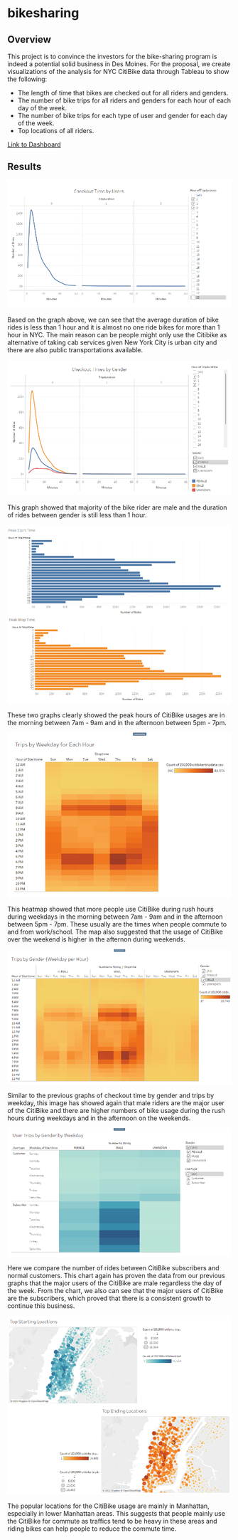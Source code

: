 # bikesharing

## Overview
This project is to convince the investors for the bike-sharing program is indeed a potential solid business in Des Moines. For the proposal, we create visualizations of the analysis for NYC CitiBike data through Tableau to show the following: 

- The length of time that bikes are checked out for all riders and genders.
- The number of bike trips for all riders and genders for each hour of each day of the week.
- The number of bike trips for each type of user and gender for each day of the week.
- Top locations of all riders.

[Link to Dashboard](https://public.tableau.com/views/BikesharingChallenge_16490499541810/BikesharingChallenge?:language=en-US&publish=yes&:display_count=n&:origin=viz_share_link)

## Results
![Checkout_Time_by_Users]( https://github.com/Krystal313/bikesharing/blob/33a92d219067fa933cd31aca59816d7efb46c014/Resources/Checkout%20Time%20by%20Users.png)

Based on the graph above, we can see that the average duration of bike rides is less than 1 hour and it is almost no one ride bikes for more than 1 hour in NYC. The main reason can be people might only use the Citibike as alternative of taking cab services given New York City is urban city and there are also public transportations available.

![Checkout_Time_by_Gender]( https://github.com/Krystal313/bikesharing/blob/33a92d219067fa933cd31aca59816d7efb46c014/Resources/Checkout%20Time%20by%20Gender.png)

This graph showed that majority of the bike rider are male and the duration of rides between gender is still less than 1 hour.

![Peak_Hours]( https://github.com/Krystal313/bikesharing/blob/33a92d219067fa933cd31aca59816d7efb46c014/Resources/Peak%20Hours.png)

These two graphs clearly showed the peak hours of CitiBike usages are in the morning between 7am - 9am and in the afternoon between 5pm - 7pm.

![Trips_by_Weekday_for_Each_Hours]( https://github.com/Krystal313/bikesharing/blob/33a92d219067fa933cd31aca59816d7efb46c014/Resources/Trips%20by%20Weekday%20for%20Each%20Hours.png)

This heatmap showed that more people use CitiBike during rush hours during weekdays in the morning between 7am - 9am and in the afternoon between 5pm - 7pm. These usually are the times when people commute to and from work/school. The map also suggested that the usage of CitiBike over the weekend is higher in the afternon during weekends.

![Trips_by_Gender]( https://github.com/Krystal313/bikesharing/blob/33a92d219067fa933cd31aca59816d7efb46c014/Resources/Trips%20by%20Gender.png)

Similar to the previous graphs of checkout time by gender and trips by weekday, this image has showed again that male riders are the major user of the CitiBike and there are higher numbers of bike usage during the rush hours during weekdays and in the afternoon on the weekends.

![User_Trips_by_Gender]( https://github.com/Krystal313/bikesharing/blob/33a92d219067fa933cd31aca59816d7efb46c014/Resources/User%20Trips%20by%20Gender.png)

Here we compare the number of rides between CitiBike subscribers and normal customers. This chart again has proven the data from our previous graphs that the major users of the CitiBike are male regardless the day of the week. From the chart, we also can see that the major users of CitiBike are the subscribers, which proved that there is a consistent growth to continue this business.

![Top_locations](https://github.com/Krystal313/bikesharing/blob/b31976608bc435f13f70344e9dcaf57be8fb3e33/Resources/Top%20locations.png)

The popular locations for the CitiBike usage are mainly in Manhattan, especially in lower Manhattan areas. This suggests that people mainly use the CitiBike for commute as traffics tend to be heavy in these areas and riding bikes can help people to reduce the commute time. 
